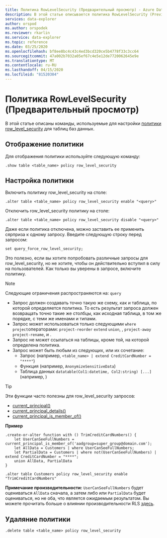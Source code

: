 ```yaml
---
title: Политика RowLevelSecurity (Предварительный просмотр) - Azure Data Explorer Документы Майкрософт
description: В этой статье описывается политика RowLevelSecurity (Preview) в Azure Data Explorer.
services: data-explorer
author: orspod
ms.author: orspodek
ms.reviewer: rkarlin
ms.service: data-explorer
ms.topic: reference
ms.date: 03/25/2020
ms.openlocfilehash: bf8ee8bc4c43c4ed3bcd320ce5b4778f33c3cc64
ms.sourcegitcommit: 47a002b7032a05ef67c4e5e12de7720062645e9e
ms.translationtype: MT
ms.contentlocale: ru-RU
ms.lasthandoff: 04/15/2020
ms.locfileid: "81520304"
---
```

# <a name="rowlevelsecurity-policy-preview"></a>Политика RowLevelSecurity (Предварительный просмотр)

В этой статье описаны команды, используемые для настройки [политики row_level_security](rowlevelsecuritypolicy.md) для таблиц баз данных.

## <a name="displaying-the-policy"></a>Отображение политики

Для отображения политики используйте следующую команду:

```kusto
.show table <table_name> policy row_level_security
```

## <a name="configuring-the-policy"></a>Настройка политики

Включить политику row_level_security на столе:

```kusto
.alter table <table_name> policy row_level_security enable "<query>"
```

Отключить row_level_security политику на столе:

```kusto
.alter table <table_name> policy row_level_security disable "<query>"
```

Даже если политика отключена, можно заставить ее применить сярприза к одному запросу. Введите следующую строку перед запросом:

`set query_force_row_level_security;`

Это полезно, если вы хотите попробовать различные запросы для row_level_security, но не хотите, чтобы он действительно вступил в силу на пользователей. Как только вы уверены в запросе, включите политику.

> [!NOTE]
> Следующие ограничения распространяются на: `query`
>
> * Запрос должен создавать точно такую же схему, как и таблица, по которой определяется политика. То есть результат запроса должен возвращать точно такие же столбцы, как исходная таблица, в том же порядке, с теми же именами и типами.
> * Запрос может использоваться только следующими `where` `project`операторами: `project-reorder` `extend` `union`, , `project-away` `project-rename`, и .
> * Запрос не может ссылаться на таблицы, кроме той, на которой определена политика.
> * Запрос может быть любым из следующих, или их сочетание:
>    * Запрос (например, `<table_name> | extend CreditCardNumber = "****"`)
>    * Функция (например, `AnonymizeSensitiveData`)
>    * Таблица данных `datatable(Col1:datetime, Col2:string) [...]`(например, )

> [!TIP]
> Эти функции часто полезны для row_level_security запросов:
> * [current_principal()](../query/current-principalfunction.md)
> * [current_principal_details()](../query/current-principal-detailsfunction.md)
> * [current_principal_is_member_of()](../query/current-principal-ismemberoffunction.md)

**Пример**

```kusto
.create-or-alter function with () TrimCreditCardNumbers() {
    let UserCanSeeFullNumbers = current_principal_is_member_of('aadgroup=super_group@domain.com');
    let AllData = Customers | where UserCanSeeFullNumbers;
    let PartialData = Customers | where not(UserCanSeeFullNumbers) | extend CreditCardNumber = "****";
    union AllData, PartialData
}

.alter table Customers policy row_level_security enable "TrimCreditCardNumbers"
```
**Примечание производительности:** `UserCanSeeFullNumbers` будет оцениваться `AllData` сначала, а затем либо или `PartialData` будет оцениваться, но не оба, что является ожидаемым результатом.
Вы можете прочитать больше о влиянии производительности RLS [здесь](rowlevelsecuritypolicy.md#performance-impact-on-queries).

## <a name="deleting-the-policy"></a>Удаляние политики

```kusto
.delete table <table_name> policy row_level_security
```